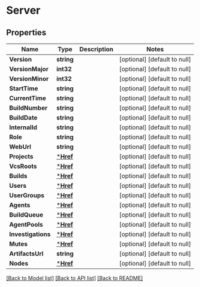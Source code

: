 # Server

## Properties
Name | Type | Description | Notes
------------ | ------------- | ------------- | -------------
**Version** | **string** |  | [optional] [default to null]
**VersionMajor** | **int32** |  | [optional] [default to null]
**VersionMinor** | **int32** |  | [optional] [default to null]
**StartTime** | **string** |  | [optional] [default to null]
**CurrentTime** | **string** |  | [optional] [default to null]
**BuildNumber** | **string** |  | [optional] [default to null]
**BuildDate** | **string** |  | [optional] [default to null]
**InternalId** | **string** |  | [optional] [default to null]
**Role** | **string** |  | [optional] [default to null]
**WebUrl** | **string** |  | [optional] [default to null]
**Projects** | [***Href**](href.md) |  | [optional] [default to null]
**VcsRoots** | [***Href**](href.md) |  | [optional] [default to null]
**Builds** | [***Href**](href.md) |  | [optional] [default to null]
**Users** | [***Href**](href.md) |  | [optional] [default to null]
**UserGroups** | [***Href**](href.md) |  | [optional] [default to null]
**Agents** | [***Href**](href.md) |  | [optional] [default to null]
**BuildQueue** | [***Href**](href.md) |  | [optional] [default to null]
**AgentPools** | [***Href**](href.md) |  | [optional] [default to null]
**Investigations** | [***Href**](href.md) |  | [optional] [default to null]
**Mutes** | [***Href**](href.md) |  | [optional] [default to null]
**ArtifactsUrl** | **string** |  | [optional] [default to null]
**Nodes** | [***Href**](href.md) |  | [optional] [default to null]

[[Back to Model list]](../README.md#documentation-for-models) [[Back to API list]](../README.md#documentation-for-api-endpoints) [[Back to README]](../README.md)


